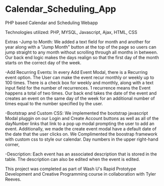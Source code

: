 # Calendar_Scheduling_App
PHP based Calendar and Scheduling Webapp

Technologies utilized: PHP, MYSQL, Javascript, Ajax, HTML, CSS

Extras
-Jump to Month: We added a text field for month and another for year along with a "Jump Month" button
at the top of the page so users can jump straight to any month without scrolling through all months in between. Our back end logic makes the days realign so that the first day of the month starts on the correct day of the week. 

-Add Recurring Events: In every Add Event Modal, there is a Recurring event option. The User can make the event recur monthly or weekly up to 100 times. There is a check box for weekly and monthly, along with a text input field for the number of recurrences. 1 recurrence means the Event happens a total of two times. Our back end takes the date of the event and creates an event on the same day of the week for an additional number of times equal to the number specified by the user. 

-Bootstrap and Custom CSS: We implemented the bootstrap javascript Modal pluggin on our Login and Create Account buttons as well as all of the dayNumber links that link to a pop up modal prompting the user to add an event. Additionally, we made the create event modal have a default date of the date that the user clicks on. 
We Complimented the boostrap framework with custom css to style our calendar. Day numbers in the upper right-hand corner, 

-Description: Each event has an associated description that is stored in the table. The description can also be edited when the event is edited. 

This project was completed as part of Wash U's Rapid Prototype Development and Creative Programming course in collaboration with Tyler Reeves.
